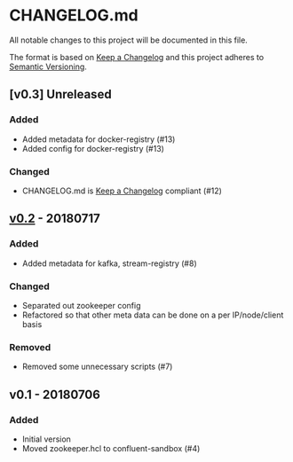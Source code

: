 # CHANGELOG.md
All notable changes to this project will be documented in this file.

The format is based on [Keep a Changelog]
and this project adheres to [Semantic Versioning].

## [v0.3] Unreleased
### Added
* Added metadata for docker-registry (#13)
* Added config for docker-registry (#13)

### Changed
* CHANGELOG.md is [Keep a Changelog] compliant (#12)

## [v0.2] - 20180717
### Added
* Added metadata for kafka, stream-registry (#8)

### Changed
* Separated out zookeeper config
* Refactored so that other meta data can be done on a per IP/node/client basis

### Removed
* Removed some unnecessary scripts (#7)

## v0.1 - 20180706
### Added
* Initial version
* Moved zookeeper.hcl to confluent-sandbox (#4)

[v0.2]: https://github.com/neoword/nomad-sandbox/compare/v0.1...v0.2
[Keep a Changelog]: http://keepachangelog.com/en/1.0.0/
[Semantic Versioning]: http://semver.org/spec/v2.0.0.html
